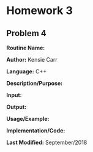 # Homework 3

## Problem 4

**Routine Name:**           

**Author:** Kensie Carr

**Language:** C++

**Description/Purpose:** 

**Input:**

**Output:** 

**Usage/Example:**

**Implementation/Code:** 

**Last Modified:** September/2018

